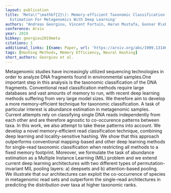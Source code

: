 ```yaml
---
layout: publication
title: 'Meta\(^\mathbf{2}\): Memory-efficient Taxonomic Classification And Abundance
  Estimation For Metagenomics With Deep Learning'
authors: "Andreas Georgiou, Vincent Fortuin, Harun Mustafa, Gunnar R\xE4tsch"
conference: Arxiv
year: 2019
bibkey: georgiou2019meta
citations: 1
additional_links: [{name: Paper, url: 'https://arxiv.org/abs/1909.13146'}]
tags: [Hashing Methods, Memory Efficiency, Neural Hashing]
short_authors: Georgiou et al.
---
```

Metagenomic studies have increasingly utilized sequencing technologies in
order to analyze DNA fragments found in environmental samples.One important
step in this analysis is the taxonomic classification of the DNA fragments.
Conventional read classification methods require large databases and vast
amounts of memory to run, with recent deep learning methods suffering from very
large model sizes. We therefore aim to develop a more memory-efficient
technique for taxonomic classification. A task of particular interest is
abundance estimation in metagenomic samples. Current attempts rely on
classifying single DNA reads independently from each other and are therefore
agnostic to co-occurence patterns between taxa. In this work, we also attempt
to take these patterns into account. We develop a novel memory-efficient read
classification technique, combining deep learning and locality-sensitive
hashing. We show that this approach outperforms conventional mapping-based and
other deep learning methods for single-read taxonomic classification when
restricting all methods to a fixed memory footprint. Moreover, we formulate the
task of abundance estimation as a Multiple Instance Learning (MIL) problem and
we extend current deep learning architectures with two different types of
permutation-invariant MIL pooling layers: a) deepsets and b) attention-based
pooling. We illustrate that our architectures can exploit the co-occurrence of
species in metagenomic read sets and outperform the single-read architectures
in predicting the distribution over taxa at higher taxonomic ranks.